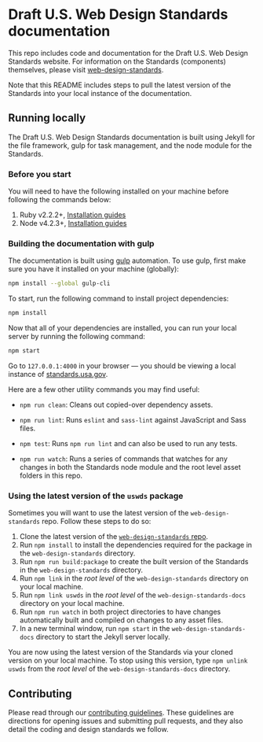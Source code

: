 # Draft U.S. Web Design Standards documentation

This repo includes code and documentation for the Draft U.S. Web Design Standards website. For information on the Standards (components) themselves, please visit [web-design-standards](https://github.com/18F/web-design-standards).

Note that this README includes steps to pull the latest version of the Standards into your local instance of the documentation.

## Running locally

The Draft U.S. Web Design Standards documentation is built using Jekyll for the file framework, gulp for task management, and the node module for the Standards.

### Before you start

You will need to have the following installed on your machine before following the commands below:

1. Ruby v2.2.2+, [Installation guides](https://www.ruby-lang.org/en/documentation/installation/)
1. Node v4.2.3+, [Installation guides](https://nodejs.org/en/download/)

### Building the documentation with gulp

The documentation is built using [gulp](http://gulpjs.com/) automation. To use gulp, first make sure you have it installed on your machine (globally):

```sh
npm install --global gulp-cli
```

To start, run the following command to install project dependencies:

```sh
npm install
```

Now that all of your dependencies are installed, you can run your local server by running the following command:

```sh
npm start
```

Go to `127.0.0.1:4000` in your browser — you should be viewing a local instance of [standards.usa.gov](https://standards.usa.gov).

Here are a few other utility commands you may find useful:

- `npm run clean`: Cleans out copied-over dependency assets.

- `npm run lint`: Runs `eslint` and `sass-lint` against JavaScript and Sass files.

- `npm test`: Runs `npm run lint` and can also be used to run any tests.

- `npm run watch`: Runs a series of commands that watches for any changes in both the Standards node module and the root level asset folders in this repo.

### Using the latest version of the `uswds` package

Sometimes you will want to use the latest version of the `web-design-standards` repo. Follow these steps to do so:

1. Clone the latest version of the [`web-design-standards` repo](https://github.com/18F/web-design-standards/tree/staging).
1. Run `npm install` to install the dependencies required for the package in the `web-design-standards` directory.
1. Run `npm run build:package` to create the built version of the Standards in the `web-design-standards` directory.
1. Run `npm link` in the _root level_ of the `web-design-standards` directory on your local machine.
1. Run `npm link uswds` in the _root level_ of the `web-design-standards-docs` directory on your local machine.
1. Run `npm run watch` in both project directories to have changes automatically built and compiled on changes to any asset files.
1. In a new terminal window, run `npm start` in the `web-design-standards-docs` directory to start the Jekyll server locally.

You are now using the latest version of the Standards via your cloned version on your local machine. To stop using this version, type `npm unlink uswds` from the _root level_ of the `web-design-standards-docs` directory.

## Contributing

Please read through our [contributing guidelines](CONTRIBUTING.md). These guidelines are directions for opening issues and submitting pull requests, and they also detail the coding and design standards we follow.
